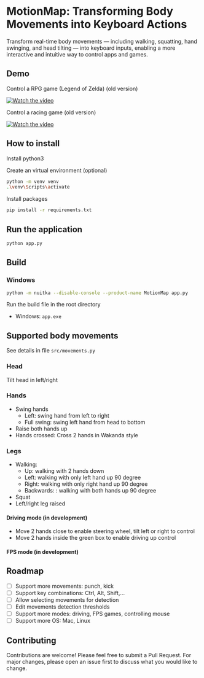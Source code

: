 # MotionMap: Transforming Body Movements into Keyboard Actions

Transform real-time body movements — including walking, squatting, hand swinging, and head tilting — into keyboard inputs, enabling a more interactive and intuitive way to control apps and games.

## Demo

Control a RPG game (Legend of Zelda) (old version)

[![Watch the video](https://img.youtube.com/vi/nMx1VlgjfBw/default.jpg)](https://youtu.be/nMx1VlgjfBw)

Control a racing game (old version)

[![Watch the video](https://img.youtube.com/vi/gAEEKOdsAxs/default.jpg)](https://youtu.be/gAEEKOdsAxs)

## How to install

Install python3

Create an virtual environment (optional)

```sh
python -m venv venv
.\venv\Scripts\activate
```

Install packages

```sh
pip install -r requirements.txt
```

## Run the application

```sh
python app.py
```

## Build

### Windows

```sh
python -m nuitka --disable-console --product-name MotionMap app.py
```

Run the build file in the root directory

- Windows: `app.exe`

## Supported body movements

See details in file `src/movements.py`

### Head

Tilt head in left/right

### Hands

- Swing hands
  - Left: swing hand from left to right
  - Full swing: swing left hand from head to bottom
- Raise both hands up
- Hands crossed: Cross 2 hands in Wakanda style

### Legs

- Walking:
  - Up: walking with 2 hands down
  - Left: walking with only left hand up 90 degree
  - Right: walking with only right hand up 90 degree
  - Backwards: : walking with both hands up 90 degree
- Squat
- Left/right leg raised

#### Driving mode (in development)

- Move 2 hands close to enable steering wheel, tilt left or right to control
- Move 2 hands inside the green box to enable driving up control

#### FPS mode (in development)

## Roadmap

- [ ] Support more movements: punch, kick
- [ ] Support key combinations: Ctrl, Alt, Shift,...
- [ ] Allow selecting movements for detection
- [ ] Edit movements detection thresholds
- [ ] Support more modes: driving, FPS games, controlling mouse
- [ ] Support more OS: Mac, Linux

## Contributing

Contributions are welcome! Please feel free to submit a Pull Request. For major changes, please open an issue first to discuss what you would like to change.
